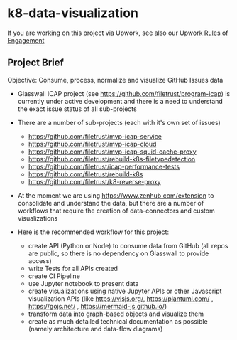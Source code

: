 # k8-data-visualization

If you are working on this project via Upwork, see also our [Upwork Rules of Engagement](https://github.com/filetrust/Open-Source/blob/master/upwork/rules-of-engagement.md)

## Project Brief
Objective: Consume, process, normalize and visualize GitHub Issues data

* Glasswall ICAP project (see https://github.com/filetrust/program-icap) is currently under active development and there is a need to understand the exact issue status of all sub-projects

* There are a number of sub-projects (each with it's own set of issues)

  * https://github.com/filetrust/mvp-icap-service
  * https://github.com/filetrust/mvp-icap-cloud
  * https://github.com/filetrust/mvp-icap-squid-cache-proxy
  * https://github.com/filetrust/rebuild-k8s-filetypedetection
  * https://github.com/filetrust/icap-performance-tests
  * https://github.com/filetrust/rebuild-k8s
  * https://github.com/filetrust/k8-reverse-proxy

* At the moment we are using https://www.zenhub.com/extension to consolidate and understand the data, but there are a number of workflows that require the creation of data-connectors and custom visualizations

* Here is the recommended workflow for this project:

  * create API (Python or Node) to consume data from GitHub (all repos are public, so there is no dependency on Glasswall to provide access)
  * write Tests for all APIs created
  * create CI Pipeline
  * use Jupyter notebook to present data
  * create visualizations using native Jupyter APIs or other Javascript visualization APIs (like https://visjs.org/, https://plantuml.com/ , https://gojs.net/ , https://mermaid-js.github.io/)
  * transform data into graph-based objects and visualize them
  * create as much detailed technical documentation as possible (namely architecture and data-flow diagrams)
